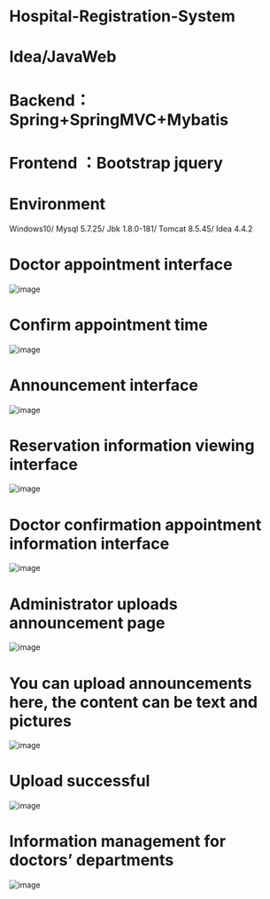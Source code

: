 # Hospital-Registration-System
# Idea/JavaWeb
# Backend：Spring+SpringMVC+Mybatis
# Frontend ：Bootstrap jquery
# Environment
Windows10/
Mysql	5.7.25/
Jbk	1.8.0-181/
Tomcat	8.5.45/
Idea	4.4.2
# Doctor appointment interface
![image](https://github.com/hemadu/Hospital-Registration-System/assets/111234410/85b2a719-ef41-4495-9a11-6eef287bc06b)
# Confirm appointment time
![image](https://github.com/hemadu/Hospital-Registration-System/assets/111234410/944b2855-9582-4cff-afa5-57cf5d82e6ce)
# Announcement interface
![image](https://github.com/hemadu/Hospital-Registration-System/assets/111234410/452c4223-9051-4fe2-ac52-8bcc5f7b2b58)
# Reservation information viewing interface
![image](https://github.com/hemadu/Hospital-Registration-System/assets/111234410/eaf82310-d83e-4909-8a4d-d29c3ac879c8)
# Doctor confirmation appointment information interface
![image](https://github.com/hemadu/Hospital-Registration-System/assets/111234410/193df589-574f-42e3-b2e2-48514e3b5096)
# Administrator uploads announcement page
![image](https://github.com/hemadu/Hospital-Registration-System/assets/111234410/d7e80540-cb66-4eaa-8960-fe5119cc7bcb)
# You can upload announcements here, the content can be text and pictures
![image](https://github.com/hemadu/Hospital-Registration-System/assets/111234410/584c56f7-7203-4925-a334-dbfeea144c48)
# Upload successful
![image](https://github.com/hemadu/Hospital-Registration-System/assets/111234410/e1f60d3e-08d7-443f-b0d5-1d455fedf2e2)
# Information management for doctors’ departments
![image](https://github.com/hemadu/Hospital-Registration-System/assets/111234410/4f8f9537-f49f-47ab-bd92-fb5b46c09d3e)








